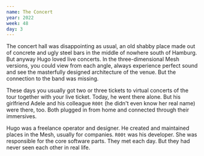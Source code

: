 ```yaml
---
name: The Concert
year: 2022
week: 48
day: 3
---
```


The concert hall was disappointing as usual, an old shabby place made out of
concrete and ugly steel bars in the middle of nowhere south of Hamburg. But
anyway Hugo loved live concerts. In the three-dimensional Mesh versions, you
could view from each angle, always experience perfect sound and see the
masterfully designed architecture of the venue. But the connection to the band
was missing.

These days you usually got two or three tickets to virtual concerts of the tour
together with your live ticket. Today, he went there alone. But his girlfriend
Adele and his colleague `R00t` (he didn't even know her real name) were there,
too. Both plugged in from home and connected through their immersives.

Hugo was a freelance operator and designer. He created and maintained places in
the Mesh, usually for companies. `R00t` was his developer. She was responsible
for the core software parts. They met each day. But they had never seen each
other in real life.
